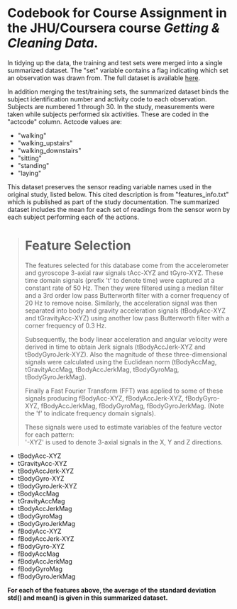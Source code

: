# Codebook for Course Assignment in the JHU/Coursera course *Getting & Cleaning Data*.

In tidying up the data, the training and test sets were merged into a single summarized dataset. The "set" variable contains a flag indicating which set an observation was drawn from. The full dataset is available [here](http://archive.ics.uci.edu/ml/datasets/Human+Activity+Recognition+Using+Smartphones).

In addition merging the test/training sets, the summarized dataset binds the subject identification number and activity code to each observation. Subjects are numbered 1 through 30. In the study, measurements were taken while subjects performed six activities. These are coded in the "actcode" column. Actcode values are: 

* "walking"
* "walking_upstairs"
* "walking_downstairs"
* "sitting"
* "standing" 
* "laying" 

This dataset preserves the sensor reading variable names used in the original study, listed below. This cited description is from "features_info.txt" which is published as part of the study documentation. The summarized dataset includes the mean for each set of readings from the sensor worn by each subject performing each of the actions. 

> Feature Selection 
> =================
> 
> The features selected for this database come from the accelerometer and gyroscope 3-axial raw signals tAcc-XYZ and tGyro-XYZ. These time domain signals (prefix 't' to denote time) were captured at a constant rate of 50 Hz. Then they were filtered using a median filter and a 3rd order low pass Butterworth filter with a corner frequency of 20 Hz to remove noise. Similarly, the acceleration signal was then separated into body and gravity acceleration signals (tBodyAcc-XYZ and tGravityAcc-XYZ) using another low pass Butterworth filter with a corner frequency of 0.3 Hz. 
> 
> Subsequently, the body linear acceleration and angular velocity were derived in time to obtain Jerk signals (tBodyAccJerk-XYZ and tBodyGyroJerk-XYZ). Also the magnitude of these three-dimensional signals were calculated using the Euclidean norm (tBodyAccMag, tGravityAccMag, tBodyAccJerkMag, tBodyGyroMag, tBodyGyroJerkMag). 
> 
> Finally a Fast Fourier Transform (FFT) was applied to some of these signals producing fBodyAcc-XYZ, fBodyAccJerk-XYZ, fBodyGyro-XYZ, fBodyAccJerkMag, fBodyGyroMag, fBodyGyroJerkMag. (Note the 'f' to indicate frequency domain signals). 
> 
> These signals were used to estimate variables of the feature vector for each pattern:  
> '-XYZ' is used to denote 3-axial signals in the X, Y and Z directions.

* tBodyAcc-XYZ
* tGravityAcc-XYZ
* tBodyAccJerk-XYZ
* tBodyGyro-XYZ
* tBodyGyroJerk-XYZ
* tBodyAccMag
* tGravityAccMag
* tBodyAccJerkMag
* tBodyGyroMag
* tBodyGyroJerkMag
* fBodyAcc-XYZ
* fBodyAccJerk-XYZ
* fBodyGyro-XYZ
* fBodyAccMag
* fBodyAccJerkMag
* fBodyGyroMag
* fBodyGyroJerkMag

**For each of the features above, the average of the standard deviation std() and mean() is given in this summarized dataset.**
